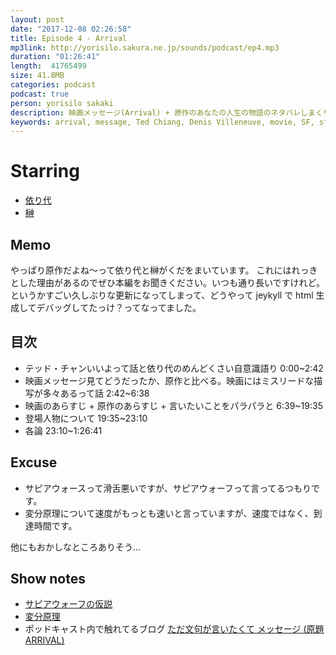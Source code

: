 ```yaml
---
layout: post
date: "2017-12-08 02:26:58"
title: Episode 4 - Arrival
mp3link: http://yorisilo.sakura.ne.jp/sounds/podcast/ep4.mp3
duration: "01:26:41"
length:  41765499
size: 41.8MB
categories: podcast
podcast: true
person: yorisilo sakaki
description: 映画メッセージ(Arrival) + 原作のあなたの人生の物語のネタバレしまくりな感想会です。映画よりもテッド・チャンの原作をおすすめ！と原作厨なことを言っております。2017/6/24 に収録してます。
keywords: arrival, message, Ted Chiang, Denis Villeneuve, movie, SF, sf
---
```

# Starring
- [依り代](http://twitter.com/yorisilo)
- [榊](http://twitter.com/No_Yes_Hey)

## Memo
やっぱり原作だよね〜って依り代と榊がくだをまいています。
これにはれっきとした理由があるのでぜひ本編をお聞きください。いつも通り長いですけれど。
というかすごい久しぶりな更新になってしまって、どうやって jeykyll で html 生成してデバッグしてたっけ？ってなってました。

## 目次
* テッド・チャンいいよって話と依り代のめんどくさい自意識語り 0:00~2:42
* 映画メッセージ見てどうだったか、原作と比べる。映画にはミスリードな描写が多々あるって話 2:42~6:38
* 映画のあらすじ + 原作のあらすじ + 言いたいことをパラパラと 6:39~19:35
* 登場人物について 19:35~23:10
* 各論 23:10~1:26:41

## Excuse
* サピアウォースって滑舌悪いですが、サピアウォーフって言ってるつもりです。
* 変分原理について速度がもっとも速いと言っていますが、速度ではなく、到達時間です。

他にもおかしなところありそう…

## Show notes
* [サピアウォーフの仮説](https://ja.wikipedia.org/wiki/%E3%82%B5%E3%83%94%E3%82%A2%EF%BC%9D%E3%82%A6%E3%82%A9%E3%83%BC%E3%83%95%E3%81%AE%E4%BB%AE%E8%AA%AC)
* [変分原理](http://tsuyu.cocolog-nifty.com/blog/2008/06/post_c095.html)
* ポッドキャスト内で触れてるブログ [ただ文句が言いたくて メッセージ (原題 ARRIVAL)](https://www.tadamonkugaiitakute.com/17124.html)
